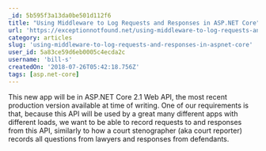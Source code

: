 ```yaml
---
_id: 5b595f3a13da0be501d112f6
title: "Using Middleware to Log Requests and Responses in ASP.NET Core"
url: 'https://exceptionnotfound.net/using-middleware-to-log-requests-and-responses-in-asp-net-core/'
category: articles
slug: 'using-middleware-to-log-requests-and-responses-in-aspnet-core'
user_id: 5a83ce59d6eb0005c4ecda2c
username: 'bill-s'
createdOn: '2018-07-26T05:42:18.756Z'
tags: [asp.net-core]
---
```


This new app will be in ASP.NET Core 2.1 Web API, the most recent production version available at time of writing.  One of our requirements is that, because this API will be used by a great many different apps with different loads, we want to be able to record requests to and responses from this API, similarly to how a court stenographer (aka court reporter) records all questions from lawyers and responses from defendants.
